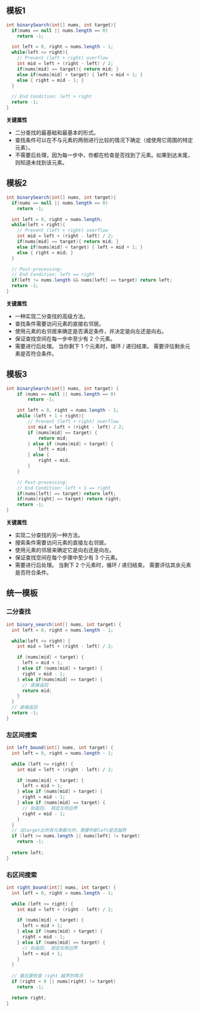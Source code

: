 ## 模板1

```java
int binarySearch(int[] nums, int target){
  if(nums == null || nums.length == 0)
    return -1;

  int left = 0, right = nums.length - 1;
  while(left <= right){
    // Prevent (left + right) overflow
    int mid = left + (right - left) / 2;
    if(nums[mid] == target){ return mid; }
    else if(nums[mid] < target) { left = mid + 1; }
    else { right = mid - 1; }
  }

  // End Condition: left > right
  return -1;
}
```

__关键属性__

* 二分查找的最基础和最基本的形式。
* 查找条件可以在不与元素的两侧进行比较的情况下确定（或使用它周围的特定元素）。
* 不需要后处理，因为每一步中，你都在检查是否找到了元素。如果到达末尾，则知道未找到该元素。

## 模板2

```java
int binarySearch(int[] nums, int target){
  if(nums == null || nums.length == 0)
    return -1;

  int left = 0, right = nums.length;
  while(left < right){
    // Prevent (left + right) overflow
    int mid = left + (right - left) / 2;
    if(nums[mid] == target){ return mid; }
    else if(nums[mid] < target) { left = mid + 1; }
    else { right = mid; }
  }

  // Post-processing:
  // End Condition: left == right
  if(left != nums.length && nums[left] == target) return left;
  return -1;
}
```

__关键属性__

* 一种实现二分查找的高级方法。
* 查找条件需要访问元素的直接右邻居。
* 使用元素的右邻居来确定是否满足条件，并决定是向左还是向右。
* 保证查找空间在每一步中至少有 2 个元素。
* 需要进行后处理。 当你剩下 1 个元素时，循环 / 递归结束。 需要评估剩余元素是否符合条件。

## 模板3

```java
int binarySearch(int[] nums, int target) {
    if (nums == null || nums.length == 0)
        return -1;

    int left = 0, right = nums.length - 1;
    while (left + 1 < right){
        // Prevent (left + right) overflow
        int mid = left + (right - left) / 2;
        if (nums[mid] == target) {
            return mid;
        } else if (nums[mid] < target) {
            left = mid;
        } else {
            right = mid;
        }
    }

    // Post-processing:
    // End Condition: left + 1 == right
    if(nums[left] == target) return left;
    if(nums[right] == target) return right;
    return -1;
}
```

__关键属性__

* 实现二分查找的另一种方法。
* 搜索条件需要访问元素的直接左右邻居。
* 使用元素的邻居来确定它是向右还是向左。
* 保证查找空间在每个步骤中至少有 3 个元素。
* 需要进行后处理。 当剩下 2 个元素时，循环 / 递归结束。 需要评估其余元素是否符合条件。

## 统一模板

### 二分查找

```java
int binary_search(int[] nums, int target) {
  int left = 0, right = nums.length - 1;

  while(left <= right) {
    int mid = left + (right - left) / 2;

    if (nums[mid] < target) {
      left = mid + 1;
    } else if (nums[mid] > target) {
      right = mid - 1;
    } else if(nums[mid] == target) {
      // 直接返回
      return mid;
    }
  } 
  // 直接返回
  return -1;
}
```

### 左区间搜索

```java
int left_bound(int[] nums, int target) {
  int left = 0, right = nums.length - 1;

  while (left <= right) {
    int mid = left + (right - left) / 2;

    if (nums[mid] < target) {
      left = mid + 1;
    } else if (nums[mid] > target) {
      right = mid - 1;
    } else if (nums[mid] == target) {
      // 别返回， 锁定左侧边界
      right = mid - 1;
    }
  } 
  // 当target比所有元素都大时，需要判断left是否越界
  if (left >= nums.length || nums[left] != target)
    return -1;
  
  return left;
}
```

### 右区间搜索

```java
int right_bound(int[] nums, int target) {
  int left = 0, right = nums.length - 1;

  while (left <= right) {
    int mid = left + (right - left) / 2;

    if (nums[mid] < target) {
      left = mid + 1;
    } else if (nums[mid] > target) {
      right = mid - 1;
    } else if (nums[mid] == target) {
      // 别返回， 锁定右侧边界
      left = mid + 1;
    }
  } 
  
  // 最后要检查 right 越界的情况
  if (right < 0 || nums[right] != target)
    return -1;

  return right;
}
```
